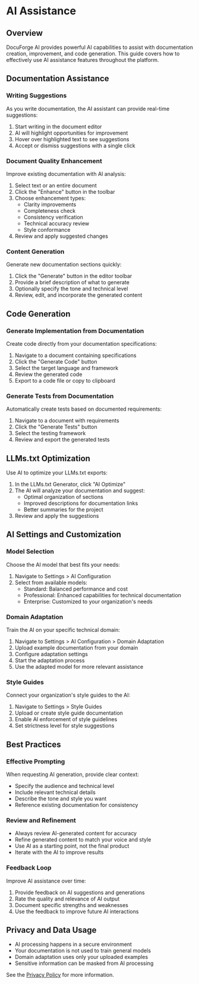 # AI Assistance

## Overview

DocuForge AI provides powerful AI capabilities to assist with documentation creation, improvement, and code generation. This guide covers how to effectively use AI assistance features throughout the platform.

## Documentation Assistance

### Writing Suggestions

As you write documentation, the AI assistant can provide real-time suggestions:

1. Start writing in the document editor
2. AI will highlight opportunities for improvement
3. Hover over highlighted text to see suggestions
4. Accept or dismiss suggestions with a single click

### Document Quality Enhancement

Improve existing documentation with AI analysis:

1. Select text or an entire document
2. Click the "Enhance" button in the toolbar
3. Choose enhancement types:
   - Clarity improvements
   - Completeness check
   - Consistency verification
   - Technical accuracy review
   - Style conformance
4. Review and apply suggested changes

### Content Generation

Generate new documentation sections quickly:

1. Click the "Generate" button in the editor toolbar
2. Provide a brief description of what to generate
3. Optionally specify the tone and technical level
4. Review, edit, and incorporate the generated content

## Code Generation

### Generate Implementation from Documentation

Create code directly from your documentation specifications:

1. Navigate to a document containing specifications
2. Click the "Generate Code" button
3. Select the target language and framework
4. Review the generated code
5. Export to a code file or copy to clipboard

### Generate Tests from Documentation

Automatically create tests based on documented requirements:

1. Navigate to a document with requirements
2. Click the "Generate Tests" button
3. Select the testing framework
4. Review and export the generated tests

## LLMs.txt Optimization

Use AI to optimize your LLMs.txt exports:

1. In the LLMs.txt Generator, click "AI Optimize"
2. The AI will analyze your documentation and suggest:
   - Optimal organization of sections
   - Improved descriptions for documentation links
   - Better summaries for the project
3. Review and apply the suggestions

## AI Settings and Customization

### Model Selection

Choose the AI model that best fits your needs:

1. Navigate to Settings > AI Configuration
2. Select from available models:
   - Standard: Balanced performance and cost
   - Professional: Enhanced capabilities for technical documentation
   - Enterprise: Customized to your organization's needs

### Domain Adaptation

Train the AI on your specific technical domain:

1. Navigate to Settings > AI Configuration > Domain Adaptation
2. Upload example documentation from your domain
3. Configure adaptation settings
4. Start the adaptation process
5. Use the adapted model for more relevant assistance

### Style Guides

Connect your organization's style guides to the AI:

1. Navigate to Settings > Style Guides
2. Upload or create style guide documentation
3. Enable AI enforcement of style guidelines
4. Set strictness level for style suggestions

## Best Practices

### Effective Prompting

When requesting AI generation, provide clear context:

- Specify the audience and technical level
- Include relevant technical details
- Describe the tone and style you want
- Reference existing documentation for consistency

### Review and Refinement

- Always review AI-generated content for accuracy
- Refine generated content to match your voice and style
- Use AI as a starting point, not the final product
- Iterate with the AI to improve results

### Feedback Loop

Improve AI assistance over time:

1. Provide feedback on AI suggestions and generations
2. Rate the quality and relevance of AI output
3. Document specific strengths and weaknesses
4. Use the feedback to improve future AI interactions

## Privacy and Data Usage

- AI processing happens in a secure environment
- Your documentation is not used to train general models
- Domain adaptation uses only your uploaded examples
- Sensitive information can be masked from AI processing

See the [Privacy Policy](../legal/privacy-policy.md) for more information.
